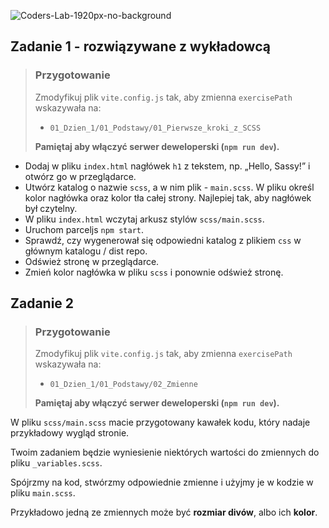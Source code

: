 ![Coders-Lab-1920px-no-background](https://user-images.githubusercontent.com/30623667/104709394-2cabee80-571f-11eb-9518-ea6a794e558e.png)


## Zadanie 1 - rozwiązywane z wykładowcą

> ### Przygotowanie
>
> Zmodyfikuj plik `vite.config.js` tak, aby zmienna `exercisePath` wskazywała na:
>
> - `01_Dzien_1/01_Podstawy/01_Pierwsze_kroki_z_SCSS`
>
> **Pamiętaj aby włączyć serwer deweloperski (`npm run dev`).**

- Dodaj w pliku `index.html` nagłówek `h1` z tekstem, np. „Hello, Sassy!” i otwórz go w przeglądarce.
- Utwórz katalog o nazwie `scss`, a w nim plik - `main.scss`. W pliku określ kolor nagłówka oraz kolor tła całej strony. Najlepiej tak, aby nagłówek był czytelny.
- W pliku `index.html` wczytaj arkusz stylów `scss/main.scss`.
- Uruchom parceljs `npm start`.
- Sprawdź, czy wygenerował się odpowiedni katalog z plikiem `css` w głównym katalogu / dist repo.
- Odśwież stronę w przeglądarce.
- Zmień kolor nagłówka w pliku `scss` i ponownie odśwież stronę.


## Zadanie 2

> ### Przygotowanie
>
> Zmodyfikuj plik `vite.config.js` tak, aby zmienna `exercisePath` wskazywała na:
>
> - `01_Dzien_1/01_Podstawy/02_Zmienne`
>
> **Pamiętaj aby włączyć serwer deweloperski (`npm run dev`).**

W pliku `scss/main.scss` macie przygotowany kawałek kodu, który nadaje przykładowy wygląd stronie.

Twoim zadaniem będzie wyniesienie niektórych wartości do zmiennych do pliku `_variables.scss`.

Spójrzmy na kod, stwórzmy odpowiednie zmienne i użyjmy je w kodzie w pliku `main.scss`.

Przykładowo jedną ze zmiennych może być **rozmiar divów**, albo ich **kolor**.
